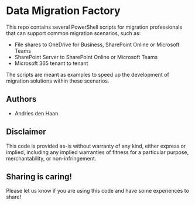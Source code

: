 # Data Migration Factory
This repo contains several PowerShell scripts for migration professionals that can support common migration scenarios, such as:
* File shares to OneDrive for Business, SharePoint Online or Microsoft Teams
* SharePoint Server to SharePoint Online or Microsoft Teams
* Microsoft 365 tenant to tenant

The scripts are meant as examples to speed up the development of migration solutions within these scenarios.
## Authors
* Andries den Haan
## Disclaimer
This code is provided as-is without warranty of any kind, either express or implied, including any implied warranties of fitness for a particular purpose, merchantability, or non-infringement.
## Sharing is caring!
Please let us know if you are using this code and have some experiences to share!
